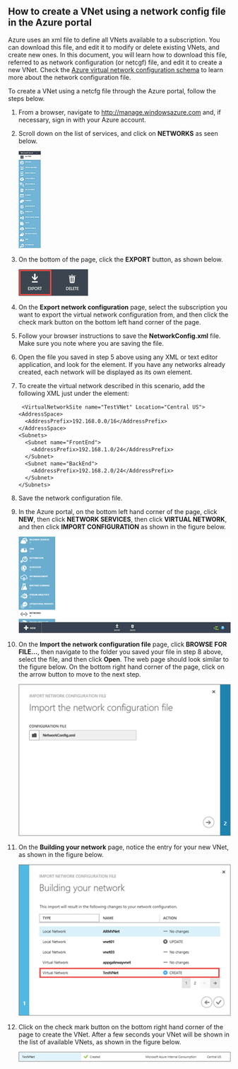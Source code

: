 ## How to create a VNet using a network config file in the Azure portal
Azure uses an xml file to define all VNets available to a subscription. You can download this file, and edit it to modify or delete existing VNets, and create new ones. In this document, you will learn how to download this file, referred to as network configuration (or netcgf) file, and edit it to create a new VNet. Check the [Azure virtual network configuration schema](https://msdn.microsoft.com/library/azure/jj157100.aspx) to learn more about the network configuration file.

To create a VNet using a netcfg file through the Azure portal, follow the steps below.

1. From a browser, navigate to http://manage.windowsazure.com and, if necessary, sign in with your Azure account.
2. Scroll down on the list of services, and click on **NETWORKS** as seen below.

    ![Azure virtual networks](./media/virtual-networks-create-vnet-classic-portal-xml-include/vnet-create-portal-netcfg-figure1.gif)

3. On the bottom of the page, click the **EXPORT** button, as shown below.

    ![Export button](./media/virtual-networks-create-vnet-classic-portal-xml-include/vnet-create-portal-netcfg-figure2.png)

4. On the **Export network configuration** page, select the subscription you want to export the virtual network configuration from, and then click the check mark button on the bottom left hand corner of the page.

5. Follow your browser instructions to save the **NetworkConfig.xml** file. Make sure you note where you are saving the file.
6. Open the file you saved in step 5 above using any XML or text editor application, and look for the **<VirtualNetworkSites>** element. If you have any networks already created, each network will be displayed as its own **<VirtualNetworkSite>** element.
7. To create the virtual network described in this scenario, add the following XML just under the **<VirtualNetworkSites>** element:

        <VirtualNetworkSite name="TestVNet" Location="Central US">
       <AddressSpace>
         <AddressPrefix>192.168.0.0/16</AddressPrefix>
       </AddressSpace>
       <Subnets>
         <Subnet name="FrontEnd">
           <AddressPrefix>192.168.1.0/24</AddressPrefix>
         </Subnet>
         <Subnet name="BackEnd">
           <AddressPrefix>192.168.2.0/24</AddressPrefix>
         </Subnet>
       </Subnets>
     </VirtualNetworkSite>
8. Save the network configuration file.

9. In the Azure portal, on the bottom left hand corner of the page, click **NEW**, then click **NETWORK SERVICES**, then click **VIRTUAL NETWORK**, and then click **IMPORT CONFIGURATION** as shown in the figure below.

   ![Import configuration](./media/virtual-networks-create-vnet-classic-portal-xml-include/vnet-create-portal-netcfg-figure3.gif)

10. On the **Import the network configuration file** page, click **BROWSE FOR FILE...**, then navigate to the folder you saved your file in step 8 above, select the file, and then click **Open**. The web page should look similar to the figure below. On the bottom right hand corner of the page, click on the arrow button to move to the next step.

    ![Import network configuration file page](./media/virtual-networks-create-vnet-classic-portal-xml-include/vnet-create-portal-netcfg-figure4.png)

11. On the **Building your network** page, notice the entry for your new VNet, as shown in the figure below.

    ![Building your network page](./media/virtual-networks-create-vnet-classic-portal-xml-include/vnet-create-portal-netcfg-figure5.png)

12. Click on the check mark button on the bottom right hand corner of the page to create the VNet. After a few seconds your VNet will be shown in the list of available VNets, as shown in the figure below.

    ![New virtual network](./media/virtual-networks-create-vnet-classic-portal-xml-include/vnet-create-portal-netcfg-figure6.png)



